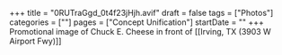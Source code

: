 +++
title = "0RUTraGgd_0t4f23jHjh.avif"
draft = false
tags = ["Photos"]
categories = [""]
pages = ["Concept Unification"]
startDate = ""
+++
Promotional image of Chuck E. Cheese in front of [[Irving, TX (3903 W Airport Fwy)]]
